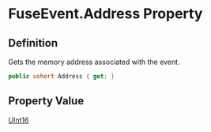# FuseEvent.Address Property
## Definition

Gets the memory address associated with the event.

```c#
public ushort Address { get; }
```

## Property Value

[UInt16](https://learn.microsoft.com/en-gb/dotnet/api/System.UInt16)
